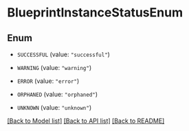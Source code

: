 # BlueprintInstanceStatusEnum

## Enum


* `SUCCESSFUL` (value: `"successful"`)

* `WARNING` (value: `"warning"`)

* `ERROR` (value: `"error"`)

* `ORPHANED` (value: `"orphaned"`)

* `UNKNOWN` (value: `"unknown"`)


[[Back to Model list]](../README.md#documentation-for-models) [[Back to API list]](../README.md#documentation-for-api-endpoints) [[Back to README]](../README.md)


